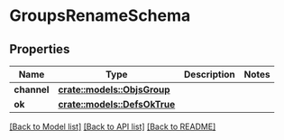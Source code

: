 # GroupsRenameSchema

## Properties

Name | Type | Description | Notes
------------ | ------------- | ------------- | -------------
**channel** | [**crate::models::ObjsGroup**](objs_group.md) |  | 
**ok** | [**crate::models::DefsOkTrue**](defs_ok_true.md) |  | 

[[Back to Model list]](../README.md#documentation-for-models) [[Back to API list]](../README.md#documentation-for-api-endpoints) [[Back to README]](../README.md)


